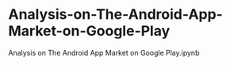 # Analysis-on-The-Android-App-Market-on-Google-Play
Analysis on The Android App Market on Google Play.ipynb
